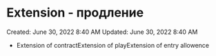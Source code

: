# Extension - продление

Created: June 30, 2022 8:40 AM
Updated: June 30, 2022 8:40 AM

- Extension of contractExtension of playExtension of entry allowence